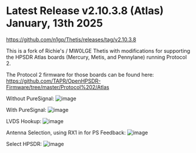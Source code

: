 # Latest Release v2.10.3.8 (Atlas) January, 13th 2025
https://github.com/n1gp/Thetis/releases/tag/v2.10.3.8

This is a fork of Richie's / MW0LGE Thetis with modifications
for supporting the HPSDR Atlas boards (Mercury, Metis, and Pennylane)
running Protocol 2.

The Protocol 2 firmware for those boards can be found here:
https://github.com/TAPR/OpenHPSDR-Firmware/tree/master/Protocol%202/Atlas

Without PureSignal:
![image](https://github.com/user-attachments/assets/328875d6-7dea-4ff6-b7e1-8cb283548e0f)


With PureSignal:
![image](https://github.com/user-attachments/assets/bd0e84fe-aa6c-4525-96ab-a86b7f306bbd)


LVDS Hookup:
![image](https://github.com/user-attachments/assets/754640cb-c7e9-43dd-abe9-9ae71aa5b2f3)


Antenna Selection, using RX1 in for PS Feedback:
![image](https://github.com/user-attachments/assets/79bff34b-08c1-402c-996b-23b225a6313f)


Select HPSDR:
![image](https://github.com/user-attachments/assets/b98621c1-2ffc-4ac7-9a63-dc417f448fd9)
